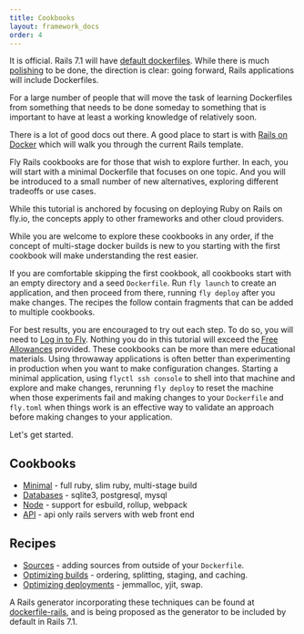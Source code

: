 ```yaml
---
title: Cookbooks
layout: framework_docs
order: 4
---
```


It is official.  Rails 7.1 will have
[default dockerfiles](https://github.com/rails/rails/commit/4f3af4a67f227ed7998fed570b9aa671e1b74117).  While there is much
[polishing](https://community.fly.io/t/preparations-for-rails-7-1/9512) to be done, the direction is clear:
going forward, Rails applications will include Dockerfiles.

For a large number of people that will move the task of learning Dockerfiles from something that needs to be done someday to something that is important to have at least a working knowledge of relatively soon.

There is a lot of good docs out there.  A good place to start is with
[Rails on Docker](https://fly.io/ruby-dispatch/rails-on-docker/) which
will walk you through the current Rails template.

Fly Rails cookbooks are for those that wish to explore further.  In each, you
will start with a minimal Dockerfile that focuses on one topic.  And you will be
introduced to a small number of new alternatives, exploring different tradeoffs
or use cases.

While this tutorial is anchored by focusing on deploying Ruby on Rails on
fly.io, the concepts apply to other frameworks and other cloud providers. 

While you are welcome to explore these cookbooks in any
order, if the concept of multi-stage docker builds is
new to you starting with the first cookbook will make
understanding the rest easier. 

If you are comfortable skipping the first cookbook, all cookbooks start with an
empty directory and a seed `Dockerfile`.  Run `fly launch` to create an
application, and then proceed from there, running `fly deploy` after you make
changes.  The recipes the follow contain fragments that can be added
to multiple cookbooks.

For best results, you are encouraged to try out each step.  To do so, you will need to [Log in to Fly](/docs/getting-started/sign-up-sign-in/).  Nothing you do in this tutorial will exceed the [Free Allowances](https://fly.io/docs/about/pricing/#free-allowances) provided.
These cookbooks can be more than mere educational materials.  Using throwaway applications is
often better than experimenting in production when you want to make configuration changes.
Starting a minimal application, using `flyctl ssh console` to shell into that machine and
explore and make changes, rerunning `fly deploy` to reset the machine when those experiments
fail and making changes to your `Dockerfile` and `fly.toml` when things work is an effective
way to validate an approach before making changes to your application.  

Let's get started.

## Cookbooks

  * [Minimal](./minimal) - full ruby, slim ruby, multi-stage build
  * [Databases](./databases) - sqlite3, postgresql, mysql
  * [Node](./node) - support for esbuild, rollup, webpack
  * [API](./api) - api only rails servers with web front end

## Recipes

  * [Sources](./sources) - adding sources from outside of your `Dockerfile`.
  * [Optimizing builds](./build) - ordering, splitting, staging, and caching.
  * [Optimizing deployments](./deploy) - jemmalloc, yjit, swap.

A Rails generator incorporating these techniques can be found at
[dockerfile-rails](https://github.com/rubys/dockerfile-rails), and
is being proposed as the generator to be included by default in
Rails 7.1.
